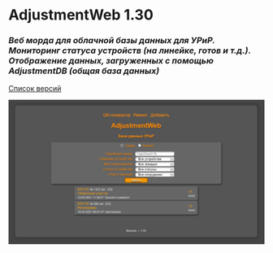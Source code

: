# AdjustmentWeb 1.30    
### <i>Веб морда для облачной базы данных для УРиР. Мониторинг статуса устройств (на линейке, готов и т.д.). Отображение данных, загруженных с помощью AdjustmentDB (общая база данных)</i> 

[Список версий](./VERSION.md)

![alt tag](fon.png)

[comment]: <> (![alt tag]&#40;fon.png&#41;)

